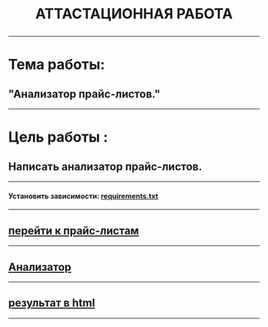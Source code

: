 #  <p align="center"> АТТАСТАЦИОННАЯ РАБОТА
___________________________________________________________________________________________________________________________________________________________________________________________________________
# Тема работы:
## "Анализатор прайс-листов." 
___________________________________________________________________________________________________________________________________________________________________________________________________________
# Цель работы :
## Написать анализатор прайс-листов.
___________________________________________________________________________________________________________________________________________________________________________________________________________
#### Установить зависимости: [requirements.txt](https://github.com/AlexandrKuznetsov1/PriceListAnalyzer/blob/master/requirements.txt)
___________________________________________________________________________________________________________________________________________________________________________________________________________
## [перейти к прайс-листам](https://github.com/AlexandrKuznetsov1/PriceListAnalyzer/blob/master/requirements.txt)
___________________________________________________________________________________________________________________________________________________________________________________________________________
## [Анализатор](https://github.com/AlexandrKuznetsov1/PriceListAnalyzer/blob/master/requirements.txt)
___________________________________________________________________________________________________________________________________________________________________________________________________________
## [результат в html](https://github.com/AlexandrKuznetsov1/PriceListAnalyzer/blob/master/output.html)
___________________________________________________________________________________________________________________________________________________________________________________________________________
